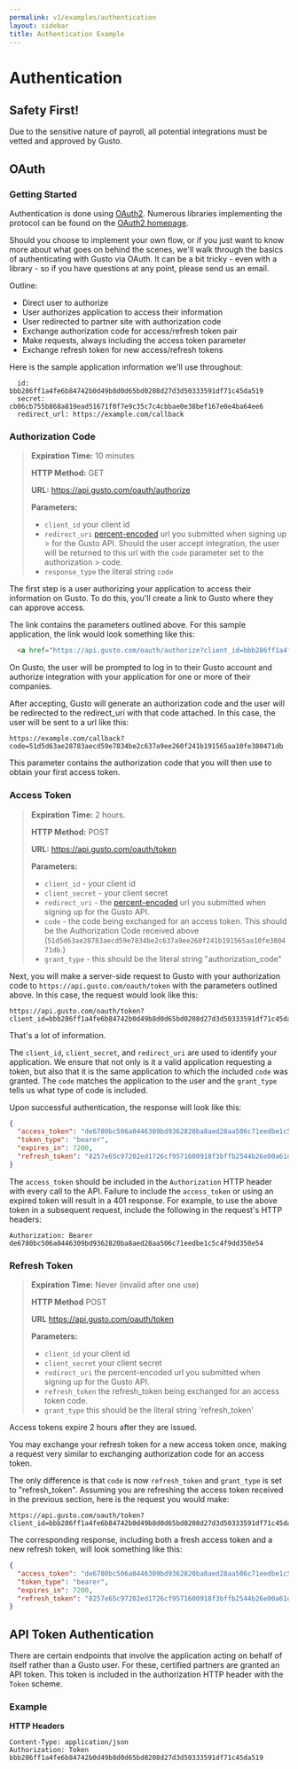 ```yaml
---
permalink: v1/examples/authentication
layout: sidebar
title: Authentication Example
---
```


# Authentication

##  Safety First!

Due to the sensitive nature of payroll, all potential integrations must be vetted and approved by Gusto.

## OAuth

### Getting Started

Authentication is done using [OAuth2](http://oauth.net/2/). Numerous libraries implementing the protocol can be found on the [OAuth2 homepage](http://oauth.net/2/).

Should you choose to implement your own flow, or if you just want to know more about what goes on behind the scenes, we'll walk through the basics of authenticating with Gusto via OAuth. It can be a bit tricky - even with a library - so if you have questions at any point, please send us an email.

Outline:

- Direct user to authorize
- User authorizes application to access their information
- User redirected to partner site with authorization code
- Exchange authorization code for access/refresh token pair
- Make requests, always including the access token parameter
- Exchange refresh token for new access/refresh tokens

Here is the sample application information we'll use throughout:

```
  id:           bbb286ff1a4fe6b84742b0d49b8d0d65bd0208d27d3d50333591df71c45da519
  secret:       cb06cb755b868a819ead51671f0f7e9c35c7c4cbbae0e38bef167e0e4ba64ee6
  redirect_url: https://example.com/callback
```

### Authorization Code

> **Expiration Time:** 10 minutes
>
> **HTTP Method:** GET
>
> **URL:** https://api.gusto.com/oauth/authorize
>
> **Parameters:**
>
> - `client_id` your client id
> - `redirect_uri` [percent-encoded](http://en.wikipedia.org/wiki/Percent-encoding/) url you submitted when signing up > for the Gusto API. Should the user accept integration, the user will be returned to this url with the `code` parameter set to the authorization > code.
> - `response_type` the literal string `code`


The first step is a user authorizing your application to access their information on Gusto. To do this, you'll create a link to Gusto where they can approve access.

The link contains the parameters outlined above. For this sample application, the link would look something like this:

```html
  <a href="https://api.gusto.com/oauth/authorize?client_id=bbb286ff1a4fe6b84742b0d49b8d0d65bd0208d27d3d50333591df71c45da519&redirect_uri=https%3A%2F%2Fexample.com%2Fcallback&response_type=code">Authorize with Gusto</a>
```

On Gusto, the user will be prompted to log in to their Gusto account and authorize integration with your application for one or more of their companies.

After accepting, Gusto will generate an authorization code and the user will be redirected to the redirect_uri with that code attached. In this case, the user will be sent to a url like this:

```
https://example.com/callback?code=51d5d63ae28783aecd59e7834be2c637a9ee260f241b191565aa10fe380471db
```

This parameter contains the authorization code that you will then use to obtain your first access token.

### Access Token

> **Expiration Time:** 2 hours.
>
> **HTTP Method:** POST
>
> **URL:** https://api.gusto.com/oauth/token
>
> **Parameters:**
>
> - `client_id` - your client id
> - `client_secret` - your client secret
> - `redirect_uri` - the [percent-encoded](http://en.wikipedia.org/wiki/Percent-encoding/) url you submitted when signing up for the Gusto API.
> - `code` - the code being exchanged for an access token. This should be the Authorization Code received above (`51d5d63ae28783aecd59e7834be2c637a9ee260f241b191565aa10fe380471db`.)
> - `grant_type` - this should be the literal string "authorization_code"

Next, you will make a server-side request to Gusto with your authorization code to `https://api.gusto.com/oauth/token` with the parameters outlined above. In this case, the request would look like this:

```
https://api.gusto.com/oauth/token?client_id=bbb286ff1a4fe6b84742b0d49b8d0d65bd0208d27d3d50333591df71c45da519&client_secret=cb06cb755b868a819ead51671f0f7e9c35c7c4cbbae0e38bef167e0e4ba64ee6&redirect_uri=https%3A%2F%2Fexample.com%2Fcallback&code=51d5d63ae28783aecd59e7834be2c637a9ee260f241b191565aa10fe380471db&grant_type=authorization_code
```

That's a lot of information.

The `client_id`, `client_secret`, and `redirect_uri` are used to identify your application. We ensure that not only is it a valid application requesting a token, but also that it is the same application to which the included `code` was granted. The `code` matches the application to the user and the `grant_type` tells us what type of code is included.

Upon successful authentication, the response will look like this:

```json
{
  "access_token": "de6780bc506a0446309bd9362820ba8aed28aa506c71eedbe1c5c4f9dd350e54",
  "token_type": "bearer",
  "expires_in": 7200,
  "refresh_token": "8257e65c97202ed1726cf9571600918f3bffb2544b26e00a61df9897668c33a1"
}
```

The `access_token` should be included in the `Authorization` HTTP header with every call to the API. Failure to include the `access_token` or using an expired token will result in a 401 response. For example, to use the above token in a subsequent request, include the following in the request's HTTP headers:

```
Authorization: Bearer de6780bc506a0446309bd9362820ba8aed28aa506c71eedbe1c5c4f9dd350e54
```

### Refresh Token

> **Expiration Time:** Never (invalid after one use)
>
> **HTTP Method** POST
>
> **URL** https://api.gusto.com/oauth/token
>
> **Parameters:**
>
> - `client_id` your client id
> - `client_secret` your client secret
> - `redirect_uri` the percent-encoded url you submitted when signing up for the Gusto API.
> - `refresh_token` the refresh_token being exchanged for an access token code.
> - `grant_type` this should be the literal string 'refresh_token'

Access tokens expire 2 hours after they are issued.

You may exchange your refresh token for a new access token once, making a request very similar to exchanging authorization code for an access token.

The only difference is that `code` is now `refresh_token` and `grant_type` is set to "refresh_token". Assuming you are refreshing the access token received in the previous section, here is the request you would make:

```
https://api.gusto.com/oauth/token?client_id=bbb286ff1a4fe6b84742b0d49b8d0d65bd0208d27d3d50333591df71c45da519&client_secret=cb06cb755b868a819ead51671f0f7e9c35c7c4cbbae0e38bef167e0e4ba64ee6&redirect_uri=https%3A%2F%2Fexample.com%2Fcallback&refresh_token=8257e65c97202ed1726cf9571600918f3bffb2544b26e00a61df9897668c33a1&grant_type=refresh_token
```

The corresponding response, including both a fresh access token and a new refresh token, will look something like this:

```json
{
  "access_token": "de6780bc506a0446309bd9362820ba8aed28aa506c71eedbe1c5c4f9dd350e54",
  "token_type": "bearer",
  "expires_in": 7200,
  "refresh_token": "8257e65c97202ed1726cf9571600918f3bffb2544b26e00a61df9897668c33a1"
}
```


## API Token Authentication

There are certain endpoints that involve the application acting on behalf of
itself rather than a Gusto user. For these, certified partners are granted
an API token. This token is included in the authorization HTTP header with the
`Token` scheme.

### Example

**HTTP Headers**

```
Content-Type: application/json
Authorization: Token bbb286ff1a4fe6b84742b0d49b8d0d65bd0208d27d3d50333591df71c45da519
```
